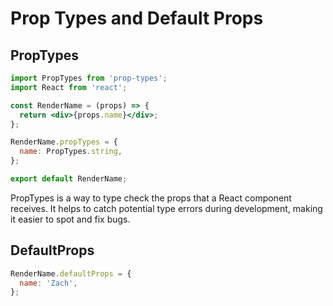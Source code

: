 # Prop Types and Default Props
## PropTypes
```jsx
import PropTypes from 'prop-types';
import React from 'react';

const RenderName = (props) => {
  return <div>{props.name}</div>;
};

RenderName.propTypes = {
  name: PropTypes.string,
};

export default RenderName;
```

PropTypes is a way to type check the props that a React component receives. It helps to catch potential type errors during development, making it easier to spot and fix bugs.

## DefaultProps
```jsx
RenderName.defaultProps = {
  name: 'Zach',
};
```
